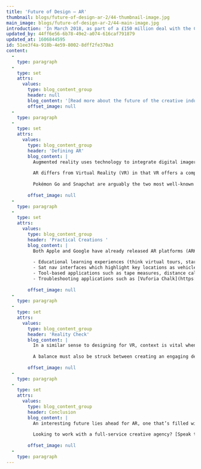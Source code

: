 ```yaml
---
title: 'Future of Design – AR'
thumbnail: blogs/future-of-design-ar-2/44-thumbnail-image.jpg
main_image: blogs/future-of-design-ar-2/44-main-image.jpg
introduction: 'In March 2018, as part of a £150 million deal with the Creative Industries Council, the government announced plans to double the UK’s share of the breakthrough technology market by 2025. It’s an exciting move which promises heavy investment into both virtual and augmented reality, the latter of which is primed and ready for take-off.'
updated_by: 44ff6e56-6b78-49e2-a074-616caf791879
updated_at: 1606844595
id: 51ee3f4a-918b-4e59-8002-8dff2fe370a3
content:
  -
    type: paragraph
  -
    type: set
    attrs:
      values:
        type: blog_content_group
        header: null
        blog_content: '[Read more about the future of the creative industries in the UK here.](/thinking/creative-industries-in-the-uk/)'
        offset_image: null
  -
    type: paragraph
  -
    type: set
    attrs:
      values:
        type: blog_content_group
        header: 'Defining AR'
        blog_content: |
          Augmented reality uses technology to integrate digital imagery (videos, 3D shapes and textual information, for example) into a real-world environment. Primarily for use with smartphones and tablets, AR makes use of a device’s camera in order to detect environmental spaces and combine them with computer generated visuals. 
          
          AR differs from Virtual Reality (VR) in that VR offers a completely immersive simulated environment, which usually makes use of headsets to create a completely different reality, providing an ‘as if there’ experience. Conversely, AR is more associated with digital elements being overlaid onto a view of live surroundings. And whilst the tech world directs its attention towards VR due to its unparalleled levels of immersion, AR has an ace up its sleeve: accessibility. With VR use restricted to specialised headsets and only a handful of top-end smartphones, most modern mobiles on the market offer augmented reality compatibility. 
          
          Pokémon Go and Snapchat are arguably the two most well-known apps notable for using AR for the purpose of entertainment. In terms of more functional outcomes, IKEA have recently thrown their hat into the ring, releasing an app which allows users to place a piece of furniture into a live view of their living room. It’s a handy means of offering audiences a chance to visualise potential purchases, all the while providing an immersive, unique experience. 
          
        offset_image: null
  -
    type: paragraph
  -
    type: set
    attrs:
      values:
        type: blog_content_group
        header: 'Practical Creations '
        blog_content: |
          Both Apple and Google have already released AR platforms (ARKit and ARCore respectively), paving the way for developers and creative companies to merge the physical and virtual worlds together on a wider scale. And it’s the practical application of AR that places the industry on the brink of revolution, offering the chance to develop valuable, memorable outcomes including:
          
          - Educational learning experiences (think virtual tours, stargazing apps and museum tie-in guides, for instance)
          - Sat nav interfaces which highlight key locations as vehicles travel towards a destination (similarly, Google is in the process of adding an AR mode to its Maps app, which depicts directional arrows over a live view of the user’s environment
          - Tool-based applications such as tape measures, distance calculators and spirit levels
          - Troubleshooting applications such as [Vuforia Chalk](https://chalk.vuforia.com/), allowing users to share annotated live feeds of issues with technology experts, who in turn provide vocal feedback (as well as their own annotations) to swiftly and efficiently solve a problem
          
        offset_image: null
  -
    type: paragraph
  -
    type: set
    attrs:
      values:
        type: blog_content_group
        header: 'Reality Check'
        blog_content: |
          In a similar sense to designing for VR, context is vital when it comes to AR-based solutions – the end experience needs to mean something to the user. Rather than adopting an approach which views AR as a niche outcome, brands must design with the true potential of the technology in mind, which ultimately means creating something worth opting for because it outweighs the experience of merely ‘living in the moment’. Additionally, we must bear in mind that AR should supplement (rather than distract from) the experience. This includes giving consideration towards how the digital elements of AR interact with or transition into real world environments. 
          
          A balance must also be struck between creating an engaging design and ensuring that the outcome is clear and easy to understand, especially considering that most users will be experiencing AR on their mobiles. Constraints might include screen size or the limited range of input gestures that smartphones possess (though the rise of voice-activation offers a unique alternative to repetitiveness of physical interaction). 
          
        offset_image: null
  -
    type: paragraph
  -
    type: set
    attrs:
      values:
        type: blog_content_group
        header: Conclusion
        blog_content: |
          An interesting future lies ahead for AR, one that’s filled with functional potential. Where VR offers us the chance to dream big and lose ourselves in another world, AR allows us to meet our dreams in the middle whilst keeping one foot in reality. Sometimes, there’s nothing quite like the best of both worlds...
          
          Looking to work with a full-service creative agency? [Speak to our team today.](/contact)
          
        offset_image: null
  -
    type: paragraph
---
```


